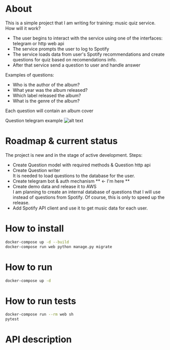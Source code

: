 # About
This is a simple project that I am writing for training: music quiz service.\
How will it work?
- The user begins to interact with the service using one of the interfaces: telegram or http web api
- The service prompts the user to log to Spotify
- The service loads data from user's Spotify recommendations and create questions for quiz based on recomendations info.
- After that service send a question to user and handle answer

Examples of questions:
- Who is the author of the album?
- What year was the album released?
- Which label released the album?
- What is the genre of the album?

Each question will contain an album cover

Question telegram example
![alt text](https://i.ibb.co/VBVsZjW/2021-03-22-0-13-51.png)

# Roadmap & current status
The project is new and in the stage of active development.
Steps:
- Create Question model with required methods & Question http api
- Create Question writer \
  It is needed to load questions to the database for the user.
- Create telegram bot & auth mechanism ** <- I'm here **
- Create demo data and release it to AWS \
  I am planning to create an internal database of questions that I will
  use instead of questions from Spotify.
  Of course, this is only to speed up the release.
- Add Spotify API client and use it to get music data for each user. 
# How to install
```bash
docker-compose up -d --build
docker-compose run web python manage.py migrate
```

# How to run
```bash
docker-compose up -d
```

# How to run tests
```bash
docker-compose run --rm web sh
pytest
```
# API description
